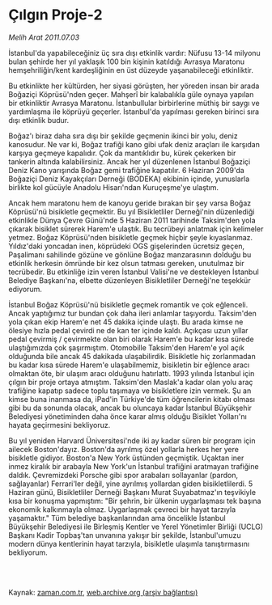 # Çılgın Proje-2

*Melih Arat 2011.07.03*

<td class="columnist-detail">
<p>İstanbul'da yapabileceğiniz üç sıra dışı etkinlik vardır: Nüfusu 13-14 milyonu bulan şehirde her yıl yaklaşık 100 bin kişinin katıldığı Avrasya Maratonu hemşehriliğin/kent kardeşliğinin en üst düzeyde yaşanabileceği etkinliktir.</p>
<p>
<div id="haberMetinDiv">
<p>Bu etkinlikte her kültürden, her siyasi görüşten, her yöreden insan bir arada Boğaziçi Köprüsü'nden geçer. Mahşerî bir kalabalıkla güle oynaya yapılan bir etkinliktir Avrasya Maratonu. İstanbullular birbirlerine müthiş bir saygı ve yardımlaşma ile köprüyü geçerler. İstanbul'da yapılması gereken birinci sıra dışı etkinlik budur.
<p>Boğaz'ı biraz daha sıra dışı bir şekilde geçmenin ikinci bir yolu, deniz kanosudur. Ne var ki, Boğaz trafiği kano gibi ufak deniz araçları ile karşıdan karşıya geçmeye kapalıdır. Çok da mantıklıdır bu, kürek çekerken bir tankerin altında kalabilirsiniz. Ancak her yıl düzenlenen İstanbul Boğaziçi Deniz Kano yarışında Boğaz gemi trafiğine kapatılır. 6 Haziran 2009'da Boğaziçi Deniz Kayakçıları Derneği (BODEKA) ekibinin içinde, yunuslarla birlikte kol gücüyle Anadolu Hisarı'ndan Kuruçeşme'ye ulaştım.
<p>Ancak hem maratonu hem de kanoyu geride bırakan bir şey varsa Boğaz Köprüsü'nü bisikletle geçmektir. Bu yıl Bisikletliler Derneği'nin düzenlediği etkinlikle Dünya Çevre Günü'nde 5 Haziran 2011 tarihinde Taksim'den yola çıkarak bisiklet sürerek Harem'e ulaştık. Bu tecrübeyi anlatmak için kelimeler yetmez. Boğaz Köprüsü'nden bisikletle geçmek hiçbir şeyle kıyaslanmaz. Yıldız'daki yoncadan inen, köprüdeki OGS gişelerinden ücretsiz geçen, Paşalimanı sahilinde gözüne ve gönlüne Boğaz manzarasının dolduğu bu etkinlik herkesin ömründe bir kez olsun tatması gereken, unutulmaz bir tecrübedir. Bu etkinliğe izin veren İstanbul Valisi'ne ve destekleyen İstanbul Belediye Başkanı'na, elbette düzenleyen Bisikletliler Derneği'ne teşekkür ediyorum.
<p>İstanbul Boğaz Köprüsü'nü bisikletle geçmek romantik ve çok eğlenceli. Ancak yaptığımız tur bundan çok daha ileri anlamlar taşıyordu. Taksim'den yola çıkan ekip Harem'e net 45 dakika içinde ulaştı. Bu arada kimse ne ölesiye hızla pedal çevirdi ne de kan ter içinde kaldı. Açıkçası uzun yıllar pedal çevirmiş / çevirmekte olan biri olarak Harem'e bu kadar kısa sürede ulaştığımızda çok şaşırmıştım. Otomobille Taksim'den Harem'e yol açık olduğunda bile ancak 45 dakikada ulaşabilirdik. Bisikletle hiç zorlanmadan bu kadar kısa sürede Harem'e ulaşabilmemiz, bisikletin bir eğlence aracı olmaktan öte, bir ulaşım aracı olduğunu hatırlattı. 1993 yılında İstanbul için çılgın bir proje ortaya atmıştım. Taksim'den Maslak'a kadar olan yolu araç trafiğine kapatıp sadece toplu taşımaya ve bisikletlere izin vermek. Şu an kimse buna inanmasa da, iPad'in Türkiye'de tüm öğrencilerin kitabı olması gibi bu da sonunda olacak, ancak bu oluncaya kadar İstanbul Büyükşehir Belediyesi yönetiminden daha önce karar almış olduğu Bisiklet Yolları'nı hayata geçirmesini bekliyoruz.
<p>Bu yıl yeniden Harvard Üniversitesi'nde iki ay kadar süren bir program için ailecek Boston'dayız. Boston'da ayrılmış özel yollarla herkes her yere bisikletle gidiyor. Boston'a New York üstünden geçmiştik. Uçaktan iner inmez kiralık bir arabayla New York'un İstanbul trafiğini aratmayan trafiğine daldık. Çevremizdeki Porsche gibi spor arabaları sollayanlar (pardon, sağlayanlar) Ferrari'ler değil, yine ayrılmış yollardan giden bisikletlilerdi. 5 Haziran günü, Bisikletliler Derneği Başkanı Murat Suyabatmaz'ın teşvikiyle kısa bir konuşma yapmıştım: "Bir şehrin, bir ülkenin uygarlaşması tek başına ekonomik kalkınmayla olmaz. Uygarlaşmak çevreci bir hayat tarzıyla yaşamaktır." Tüm belediye başkanlarından ama öncelikle İstanbul Büyükşehir Belediyesi ile Birleşmiş Kentler ve Yerel Yönetimler Birliği (UCLG) Başkanı Kadir Topbaş'tan unvanına yakışır bir şekilde, İstanbul'umuzu modern dünya kentlerinin hayat tarzıyla, bisikletle ulaşımla tanıştırmasını bekliyorum. </p></p></p></p></p></div>
</p>


<p><br>
		 </br></p></td>

Kaynak: [zaman.com.tr](http://zaman.com.tr/yazar.do?yazino=1153823), [web.archive.org (arşiv bağlantısı)](http://web.archive.org/web/20110704075109/http://zaman.com.tr:80/yazar.do?yazino=1153823)
